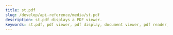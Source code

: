 ```yaml
---
title: st.pdf
slug: /develop/api-reference/media/st.pdf
description: st.pdf displays a PDF viewer.
keywords: st.pdf, pdf viewer, pdf display, document viewer, pdf reader, document display, file viewer, pdf embed, document embedding
---
```


<Autofunction function="streamlit.pdf" />
